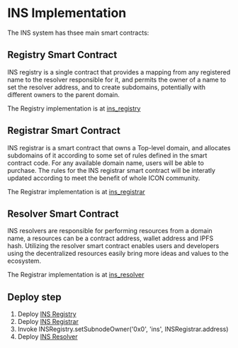 # INS Implementation
The INS system has thsee main smart contracts:

## Registry Smart Contract
INS registry is a single contract that provides a mapping from any registered name to the resolver responsible for it, and permits the owner of a name to set the resolver address, and to create subdomains, potentially with different owners to the parent domain.

The Registry implementation is at [ins_registry](ins_registry)

## Registrar Smart Contract
INS registrar is a smart contract that owns a Top-level domain, and allocates subdomains of it according to some set of rules defined in the smart contract code. For any available domain name, users will be able to purchase. The rules for the INS registrar smart contract will be interatly updated according to meet the benefit of whole ICON community.

The Registrar implementation is at [ins_registrar](ins_registrar)

## Resolver Smart Contract
INS resolvers are responsible for performing resources from a domain name, a resources can be a contract address, wallet address and IPFS hash. Utilizing the resolver smart contract enables users and developers using the decentralized resources easily bring more ideas and values to the ecosystem.

The Registrar implementation is at [ins_resolver](ins_resolver)

## Deploy step

1. Deploy [INS Registry](ins_registry/ins_registry.py)
2. Deploy [INS Registrar](ins_registrar/ins_registrar.py)
3. Invoke INSRegistry.setSubnodeOwner('0x0', 'ins', INSRegistrar.address)
4. Deploy [INS Resolver](ins_resolver/ins_resolver.py)
